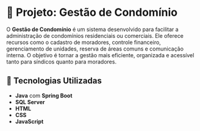 <h1>🏢 Projeto: Gestão de Condomínio</h1>

<p>
  O <strong>Gestão de Condomínio</strong> é um sistema desenvolvido para facilitar a administração de condomínios residenciais ou comerciais.
  Ele oferece recursos como o cadastro de moradores, controle financeiro, gerenciamento de unidades, reserva de áreas comuns e comunicação interna.
  O objetivo é tornar a gestão mais eficiente, organizada e acessível tanto para síndicos quanto para moradores.
</p>

<h2>🚀 Tecnologias Utilizadas</h2>
<ul>
  <li><strong>Java</strong> com <strong>Spring Boot</strong></li>
  <li><strong>SQL Server</strong></li>
  <li><strong>HTML</strong></li>
  <li><strong>CSS</strong></li>
  <li><strong>JavaScript</strong></li>
</ul>
